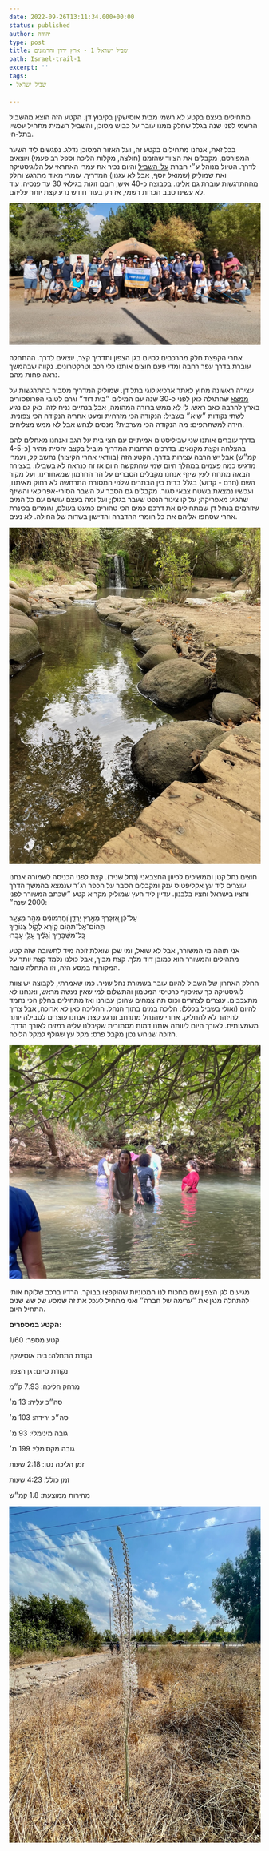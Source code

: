 ```yaml
---
date: 2022-09-26T13:11:34.000+00:00
status: published
author: יהודה
type: post
title: שביל ישראל 1 - ארץ ירדן וחרמונים
path: Israel-trail-1
excerpt: ''
tags:
- שביל ישראל

---
```

מתחילים בעצם בקטע לא רשמי מבית אוסישקין בקיבוץ דן. הקטע הזה הוצא מהשביל הרשמי לפני שנה בגלל שחלק ממנו עובר על כביש מסוכן, והשביל רשמית מתחיל עכשיו בתל-חי.

בכל זאת, אנחנו מתחילים בקטע זה, ועל האזור המסוכן נדלג. נפגשים ליד השער המפורסם, מקבלים את הציוד שהזמנו (חולצה, מקלות הליכה וספל רב פעמי) ויוצאים לדרך. הטיול מנוהל ע״י חברת [על-השביל](https://www.al-hashvil.co.il) והיום נכיר את עמרי האחראי על הלוגיסטיקה ואת שמוליק (שמואל יוסף, אבל לא עגנון) המדריך. עומרי מאוד מתרגש וחלק מההתרגשות עוברת גם אלינו. בקבוצה כ-40 איש, רובם זוגות בגילאי 30 עד פנסיה. עוד לא עשינו סבב הכרות רשמי, אז רק בעוד חודש נדע קצת יותר עליהם.

![תמונה קבוצתית - בית אוסישקין](/img/2022/09/shvil-1-1.jpeg "תמונה קבוצתית - בית אוסישקין")

אחרי הקפצת חלק מהרכבים לסיום בגן הצפון ותדריך קצר, יוצאים לדרך. ההתחלה עוברת בדרך עפר רחבה ומדי פעם חוצים אותנו כלי רכב וטרקטרונים. נקווה שבהמשך נראה פחות מהם.

עצירה ראשונה מחוץ לאתר ארכיאולוגי בתל דן. שמוליק המדריך מסביר בהתרגשות על [ממצא](https://he.wikipedia.org/wiki/תל_דן#כתובת_תל_דן "כתובת תל דן") שהתגלה כאן לפני כ-30 שנה עם המילים ״בית דוד״ וגרם לטובי הפרופסורים בארץ להרבה כאב ראש. לי לא ממש ברורה המהומה, אבל בנתיים נניח לזה. כאן גם נגיע לשתי נקודות ״שיא״ בשביל: הנקודה הכי מזרחית ומעט אחריה הנקודה הכי צפונית. חידה למשתתפים: מה הנקודה הכי מערבית? מנסים לנחש אבל לא ממש מצליחים.

בדרך עוברים אותנו שני שביליסטים אמיתיים עם חצי בית על הגב ואנחנו מאחלים להם בהצלחה וקצת מקנאים. בדרכים הרחבות המדריך מוביל בקצב יחסית מהיר (כ-4-5 קמ״ש) אבל יש הרבה עצירות בדרך. הקטע הזה (בוודאי אחרי הקיצור) נחשב קל, ועמרי מדגיש כמה פעמים במהלך היום שמי שהתקשה היום אז זה כנראה לא בשבילו. בעצירה הבאה מתחת לעץ שיזף אנחנו מקבלים הסברים על הר החרמון שמאחורינו, ועל מקור השם (חרם - קדוש) בגלל ברית בין הבתרים שלפי המסורת התרחשה לא רחוק מאיתנו, ועכשיו נמצאת בשטח צבאי סגור. מקבלים גם הסבר על השבר הסורי-אפריקאי והשיזף שהגיע מאפריקה; על קו צינור הנפט שעבר בגולן; ועל ומה בעצם עושים עם כל המים שזורמים בנחל דן שמתחילים את דרכם כמים הכי טהורים כמעט בעולם, וגומרים בכינרת אחרי שסחפו אליהם את כל חומרי ההדברה והדישון בשדות של החולה. לא נעים.

![מפל בשמורת החצבאני](/img/2022/09/shvil-1-2.jpeg "מפל בשמורת החצבאני")

חוצים נחל קטן וממשיכים לכיוון החצבאני (נחל שניר). קצת לפני הכניסה לשמורה אנחנו עוצרים ליד עץ אקליפטוס ענק ומקבלים הסבר על הכפר רג׳ר שנמצא בהמשך הדרך וחציו בישראל וחציו בלבנון. עדיין ליד העץ שמוליק מקריא קטע ״שכתב המשורר לפני 2000 שנה״:

עַל־כֵּ֗ן אֶ֭זְכָּרְךָ מֵאֶ֣רֶץ יַרְדֵּ֑ן וְ֝חֶרְמוֹנִ֗ים מֵהַ֥ר מִצְעָֽר׃  
תְּהוֹם־אֶל־תְּה֣וֹם ק֭וֹרֵא לְק֣וֹל צִנּוֹרֶ֑יךָ  
כָּֽל־מִשְׁבָּרֶ֥יךָ וְ֝גַלֶּ֗יךָ עָלַ֥י עָבָֽרוּ׃

אני תוהה מי המשורר, אבל לא שואל, ומי שכן שואלת זוכה מיד לתשובה שזה קטע מתהילים והמשורר הוא כמובן דוד מלך. קצת מביך, אבל כולנו נלמד קצת יותר על המקורות במסע הזה, וזו התחלה טובה.

החלק האחרון של השביל להיום עובר בשמורת נחל שניר. כמו שאמרתי, לקבוצה יש צוות לוגיסטיקה כך שאיסוף כרטיסי המטמון והתשלום למי שאין נעשה מראש, ואנחנו לא מתעכבים. עוצרים לצהרים וכוס תה צמחים שהוכן עבורנו ואז מתחילים בחלק הכי נחמד להיום (ואולי בשביל בכלל): הליכה במים בתוך הנחל. ההליכה כאן לא ארוכה, אבל צריך להיזהר לא להחליק. אחרי שהנחל מתרחב ונרגע קצת אנחנו עוצרים לטבילה יותר משמעותית. לאורך היום ליוותה אותנו דמות מסתורית שקיבלנו עליה רמזים לאורך הדרך. הזוכה שניחש נכון מקבל פרס: מקל עץ שגולף למקל הליכה.

![טבילה קרירה בחצבאני](/img/2022/09/shvil-1-4.jpeg "טבילה קרירה בחצבאני")

מגיעים לגן הצפון שם מחכות לנו המכוניות שהוקפצו בבוקר. הרדיו ברכב שלוקח אותי להתחלה מנגן את ״ערימה של חברה״ ואני מתחיל לעכל את זה שמסע של שש שנים התחיל היום.

**הקטע במספרים:**

קטע מספר: 1/60

נקודת התחלה: בית אוסישקין

נקודת סיום: גן הצפון

מרחק הליכה: 7.93 ק״מ

סה״כ עליה: 13 מ׳

סה״כ ירידה: 103 מ׳

גובה מינימלי: 93 מ׳

גובה מקסימלי: 199 מ׳

זמן הליכה נטו: 2:18 שעות

זמן כולל: 4:23 שעות

מהירות ממוצעת: 1.8 קמ״ש

![חצב ליד גן הצפון](/img/2022/09/shvil-1-5.jpeg "חצב ליד גן הצפון")